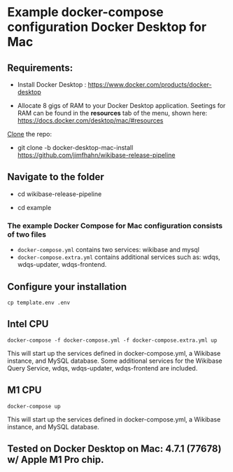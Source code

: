 # Example docker-compose configuration Docker Desktop for Mac

## Requirements:

* Install Docker Desktop : https://www.docker.com/products/docker-desktop

* Allocate 8 gigs of RAM to your Docker Desktop application. Seetings for RAM can be found in the **resources** tab of the menu, shown here: https://docs.docker.com/desktop/mac/#resources

[Clone](https://docs.github.com/en/github/creating-cloning-and-archiving-repositories/cloning-a-repository-from-github/cloning-a-repository#cloning-a-repository) the repo: 

* git clone -b docker-desktop-mac-install <https://github.com/jimfhahn/wikibase-release-pipeline>

## Navigate to the folder

* cd wikibase-release-pipeline

* cd example


### The example Docker Compose for **Mac** configuration consists of two files

* `docker-compose.yml` contains two services: wikibase and mysql
* `docker-compose.extra.yml` contains additional services such as: wdqs, wdqs-updater, wdqs-frontend.

## Configure your installation

```
cp template.env .env
```

## Intel CPU

```
docker-compose -f docker-compose.yml -f docker-compose.extra.yml up
```
This will start up the services defined in docker-compose.yml, a Wikibase instance, and MySQL database. Some additional services for the Wikibase Query Service, wdqs, wdqs-updater, wdqs-frontend are included.

## M1 CPU 

```
docker-compose up
```

This will start up the services defined in docker-compose.yml, a Wikibase instance, and MySQL database.


## Tested on Docker Desktop on Mac: 4.7.1 (77678) w/ Apple M1 Pro chip.




